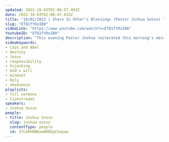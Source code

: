 ```yaml
---
updated: 2022-10-03T02:08:57.493Z
date: 2022-10-03T02:08:47.015Z
title: "10/02/2022 | Share In Other's Blessings (Pastor Joshua Sosso) "
slug: "ETQ1fYOxIB0"
videoLink: "https://www.youtube.com/watch?v=ETQ1fYOxIB0"
YoutubeID: "ETQ1fYOxIB0"
description: "This evening Pastor Joshua reiterated this morning's message about how we can't hijack other people's destinies, even our own. There is not room for jealousy or envy in the Church, we should build each other up and be united in Christ. We are here because God has a destiny for us. We have a responsibility to make it happen and not deviate from His instructions. Sometimes God gives us a word or instruction, but we should be mindful of God's will. We should continue to change our mindset daily, it takes work and discipline to do this task, but is fulfilling in the end. Don't take the calling and opportunities that God has given you lightly, take this as your last chance.\n\nThis sermon was delivered by Pastor Joshua Sosso at Freedom Fellowship Church International on October 2, 2022."
videoKeywords:
- Cain and Abel
- destiny
- Jesus
- responsibility 
- hijacking
- God's will
- mindset
- Holy
- obedience
playlists:
- full sermons
- livestreams
speakers:
- Joshua Sosso
people:
- title: Joshua Sosso
  slug: joshua-sosso
  contentType: people
  id: 2fn2KHOWEow0K6EqCkaywa
---
```

